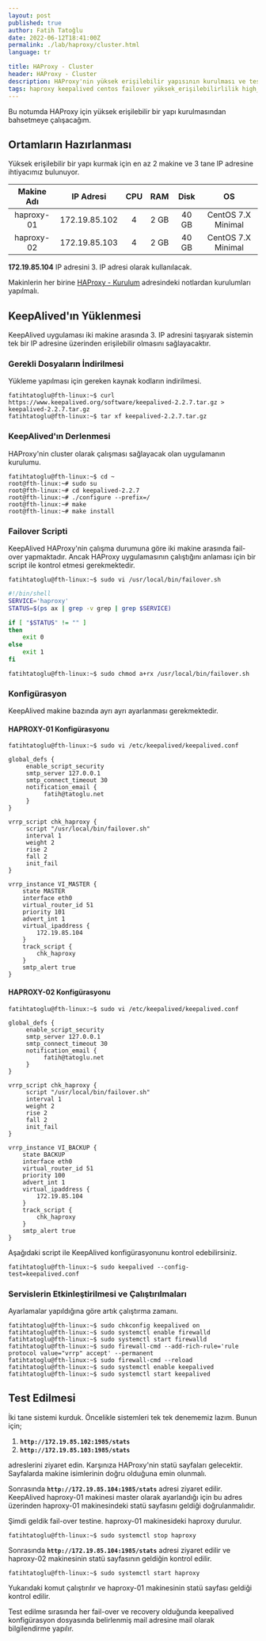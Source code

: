 ```yaml
---
layout: post
published: true
author: Fatih Tatoğlu
date: 2022-06-12T18:41:00Z
permalink: ./lab/haproxy/cluster.html
language: tr

title: HAProxy - Cluster
header: HAProxy - Cluster
description: HAProxy'nin yüksek erişilebilir yapısının kurulması ve test edilmesi.
tags: haproxy keepalived centos failover yüksek_erişilebilirlilik high_availability
---
```


Bu notumda HAProxy için yüksek erişilebilir bir yapı kurulmasından bahsetmeye çalışacağım.

## Ortamların Hazırlanması

Yüksek erişilebilir bir yapı kurmak için en az 2 makine ve 3 tane IP adresine ihtiyacımız bulunuyor.

|Makine Adı|IP Adresi|CPU|RAM|Disk|OS|
|:---:|:---:|:---:|:---:|:---:|:---:|
|haproxy-01|172.19.85.102|4|2 GB|40 GB|CentOS 7.X Minimal|
|haproxy-02|172.19.85.103|4|2 GB|40 GB|CentOS 7.X Minimal|

**172.19.85.104** IP adresini 3. IP adresi olarak kullanılacak.

Makinlerin her birine [HAProxy - Kurulum](./kendime-notlar/lab/haproxy/kurulum.html) adresindeki notlardan kurulumları yapılmalı.

## KeepAlived'ın Yüklenmesi

KeepAlived uygulaması iki makine arasında 3. IP adresini taşıyarak sistemin tek bir IP adresine üzerinden erişilebilir olmasını sağlayacaktır.

### Gerekli Dosyaların İndirilmesi

Yükleme yapılması için gereken kaynak kodların indirilmesi.

```shell
fatihtatoglu@fth-linux:~$ curl https://www.keepalived.org/software/keepalived-2.2.7.tar.gz > keepalived-2.2.7.tar.gz
fatihtatoglu@fth-linux:~$ tar xf keepalived-2.2.7.tar.gz
```

### KeepAlived'ın Derlenmesi

HAProxy'nin cluster olarak çalışması sağlayacak olan uygulamanın kurulumu.

```shell
fatihtatoglu@fth-linux:~$ cd ~
root@fth-linux:~# sudo su
root@fth-linux:~# cd keepalived-2.2.7
root@fth-linux:~# ./configure --prefix=/
root@fth-linux:~# make
root@fth-linux:~# make install
```

### Failover Scripti

KeepAlived HAProxy'nin çalışma durumuna göre iki makine arasında fail-over yapmaktadır. Ancak HAProxy uygulamasının çalıştığını anlaması için bir script ile kontrol etmesi gerekmektedir.

```shell
fatihtatoglu@fth-linux:~$ sudo vi /usr/local/bin/failover.sh
```

```bash
#!/bin/shell
SERVICE='haproxy'
STATUS=$(ps ax | grep -v grep | grep $SERVICE)

if [ "$STATUS" != "" ]
then
    exit 0
else
    exit 1
fi
```

```shell
fatihtatoglu@fth-linux:~$ sudo chmod a+rx /usr/local/bin/failover.sh
```

### Konfigürasyon

KeepAlived makine bazında ayrı ayrı ayarlanması gerekmektedir.

#### HAPROXY-01 Konfigürasyonu

```shell
fatihtatoglu@fth-linux:~$ sudo vi /etc/keepalived/keepalived.conf
```

```roboconf
global_defs {
     enable_script_security
     smtp_server 127.0.0.1
     smtp_connect_timeout 30
     notification_email {
          fatih@tatoglu.net
     }
}

vrrp_script chk_haproxy {
     script "/usr/local/bin/failover.sh"
     interval 1
     weight 2
     rise 2
     fall 2
     init_fail
}

vrrp_instance VI_MASTER { 
    state MASTER 
    interface eth0
    virtual_router_id 51
    priority 101 
    advert_int 1
    virtual_ipaddress {
        172.19.85.104
    }
    track_script {
        chk_haproxy
    }
    smtp_alert true
}
```

#### HAPROXY-02 Konfigürasyonu

```shell
fatihtatoglu@fth-linux:~$ sudo vi /etc/keepalived/keepalived.conf
```

```roboconf
global_defs {
     enable_script_security
     smtp_server 127.0.0.1
     smtp_connect_timeout 30
     notification_email {
          fatih@tatoglu.net
     }
}

vrrp_script chk_haproxy {
     script "/usr/local/bin/failover.sh"
     interval 1
     weight 2
     rise 2
     fall 2
     init_fail
}

vrrp_instance VI_BACKUP {
    state BACKUP 
    interface eth0
    virtual_router_id 51
    priority 100
    advert_int 1
    virtual_ipaddress {
        172.19.85.104
    }
    track_script {
        chk_haproxy
    }
    smtp_alert true
}
```

Aşağıdaki script ile KeepAlived konfigürasyonunu kontrol edebilirsiniz.

```shell
fatihtatoglu@fth-linux:~$ sudo keepalived --config-test=keepalived.conf
```

### Servislerin Etkinleştirilmesi ve Çalıştırılmaları

Ayarlamalar yapıldığına göre artık çalıştırma zamanı.

```shell
fatihtatoglu@fth-linux:~$ sudo chkconfig keepalived on
fatihtatoglu@fth-linux:~$ sudo systemctl enable firewalld
fatihtatoglu@fth-linux:~$ sudo systemctl start firewalld
fatihtatoglu@fth-linux:~$ sudo firewall-cmd --add-rich-rule='rule protocol value="vrrp" accept' --permanent
fatihtatoglu@fth-linux:~$ sudo firewall-cmd --reload
fatihtatoglu@fth-linux:~$ sudo systemctl enable keepalived
fatihtatoglu@fth-linux:~$ sudo systemctl start keepalived
```

## Test Edilmesi

İki tane sistemi kurduk. Öncelikle sistemleri tek tek denememiz lazım. Bunun için;

1. **`http://172.19.85.102:1985/stats`**
2. **`http://172.19.85.103:1985/stats`**

adreslerini ziyaret edin. Karşınıza HAProxy'nin statü sayfaları gelecektir. Sayfalarda makine isimlerinin doğru olduğuna emin olunmalı.

Sonrasında **`http://172.19.85.104:1985/stats`** adresi ziyaret edilir. KeepAlived haproxy-01 makinesi master olarak ayarlandığı için bu adres üzerinden haproxy-01 makinesindeki statü sayfasını geldiği doğrulanmalıdır.

Şimdi geldik fail-over testine. haproxy-01 makinesideki haproxy durulur.

```shell
fatihtatoglu@fth-linux:~$ sudo systemctl stop haproxy
```

Sonrasında **`http://172.19.85.104:1985/stats`** adresi ziyaret edilir ve haproxy-02 makinesinin statü sayfasının geldiğin kontrol edilir.

```shell
fatihtatoglu@fth-linux:~$ sudo systemctl start haproxy
```

Yukarıdaki komut çalıştırılır ve haproxy-01 makinesinin statü sayfası geldiği kontrol edilir.

Test edilme sırasında her fail-over ve recovery olduğunda keepalived konfigürasyon dosyasında belirlenmiş mail adresine mail olarak bilgilendirme yapılır.
